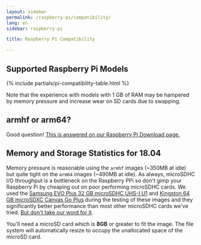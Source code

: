 ```yaml
---
layout: sidebar
permalink: /raspberry-pi/compatibility/
lang: en
sidebar: raspberry-pi

title: Raspberry Pi Compatibility

---
```


## Supported Raspberry Pi Models

{% include partials/pi-compatibility-table.html %}

Note that the experience with models with 1 GB of RAM may be hampered by
memory pressure and increase wear on SD cards due to swapping.


## armhf or arm64?

Good question! [This is answered on our Raspberry Pi Download page.](/raspberry-pi/download/)


## Memory and Storage Statistics for 18.04

Memory pressure is reasonable using the `armhf` images (~350MB at idle)
but quite tight on the `arm64` images (~490MB at idle). As always,
microSDHC I/O throughput is a bottleneck on the Raspberry PPi so don't
gimp your Raspberry Pi by cheaping out on poor performing microSDHC
cards. We used the [Samsung EVO Plus 32 GB microSDHC UHS-I U1](https://geni.us/AKAsg)
and [Kingston 64 GB microSDXC Canvas Go Plus](https://geni.us/Jelmu)
during the testing of these images and they significantly better
performance than most other microSDHC cards we've tried.
[But don't take our word for it](https://www.pidramble.com/wiki/benchmarks/microsd-cards).

You'll need a microSD card which is **8GB** or greater to fit the image.
The file system will automatically resize to occupy the unallocated
space of the microSD card.
